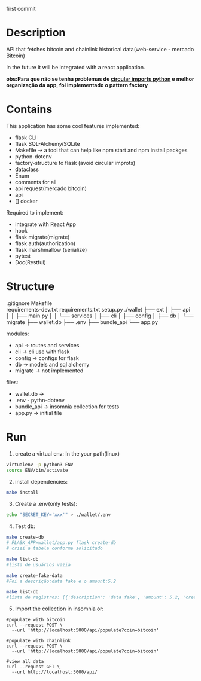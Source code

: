 first commit

# Description
API that fetches bitcoin and chainlink historical data(web-service - mercado Bitcoin)

In the future it will be integrated with a react application.

**obs:Para que não se tenha problemas de [circular imports python](https://stackoverflow.com/questions/744373/circular-or-cyclic-imports-in-python) e melhor organização da app, foi implementado o pattern factory**

# Contains

This application has some cool features implemented:
- flask CLI
- flask SQL-Alchemy/SQLite
- Makefile -> a tool that can help like npm start and npm install packges
- python-dotenv
- factory-structure to flask (avoid circular improts)
- dataclass 
- Enum
- comments for all
- api request(mercado bitcoin)
- api 
- [] docker

Required to implement:
- integrate with React App
- hook
- flask migrate(migrate)
- flask auth(authorization)
- flask marshmallow (serialize)
- pytest
- Doc(Restful)


# Structure

.gitignore
Makefile  
requirements-dev.txt 
requirements.txt 
setup.py 
./wallet 
├── ext
│   ├── api 
│   │   ├── main.py
│   │   └── services
│   ├── cli
│   ├── config
│   ├── db
│   └──  migrate
├── wallet.db
├── .env
├── bundle_api
└── app.py

modules:
- api -> routes and services
- cli -> cli use with flask
- config -> configs for flask
- db -> models and sql alchemy 
- migrate -> not implemented

files:
- wallet.db ->
- .env - pythn-dotenv
- bundle_api -> insomnia collection for tests
- app.py -> initial file

# Run

1. create a virtual env:
In the your path(linux)
```bash
virtualenv -p python3 ENV
source ENV/bin/activate
```

2. install dependencies:
```bash
make install
```

3. Create a .env(only tests):
```bash
echo "SECRET_KEY='xxx'" > ./wallet/.env
```

4. Test db:
```bash
make create-db
# FLASK_APP=wallet/app.py flask create-db
# criei a tabela conforme solicitado

make list-db
#lista de usuários vazia

make create-fake-data
#Foi a descrição:data fake e o amount:5.2

make list-db
#lista de registros: [{'description': 'data fake', 'amount': 5.2, 'created_at': '08/16/2021'}]
```

5. Import the collection in insomnia or:
```
#populate with bitcoin
curl --request POST \
  --url 'http://localhost:5000/api/populate?coin=bitcoin'
```

```
#populate with chainlink
curl --request POST \
  --url 'http://localhost:5000/api/populate?coin=bitcoin'
```

```
#view all data
curl --request GET \
  --url http://localhost:5000/api/
```